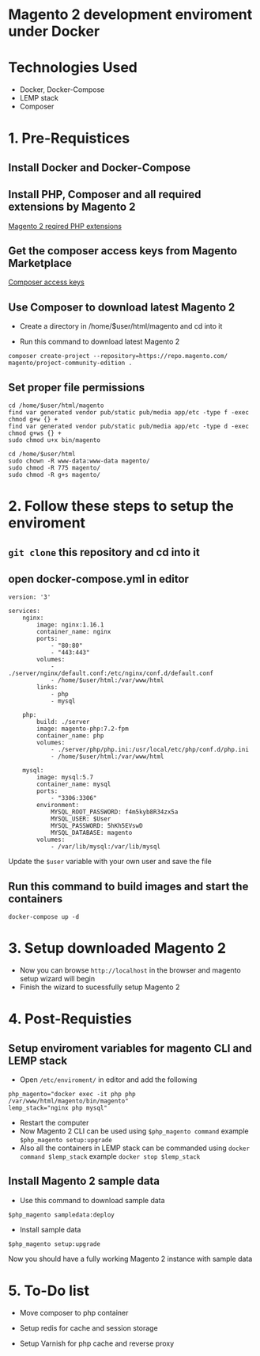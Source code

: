 # Magento 2 development enviroment under Docker

# Technologies Used
- Docker, Docker-Compose
- LEMP stack
- Composer

# 1. Pre-Requistices

## Install Docker and Docker-Compose

## Install PHP, Composer and all required extensions by Magento 2

[Magento 2 reqired PHP extensions](https://devdocs.magento.com/guides/v2.3/install-gde/system-requirements-tech.html#required-php-extensions)

## Get the composer access keys from Magento Marketplace

[Composer access keys](https://devdocs.magento.com/guides/v2.3/install-gde/prereq/connect-auth.html)

## Use Composer to download latest Magento 2

- Create a directory in /home/$user/html/magento and cd into it

- Run this command to download latest Magento 2 
```
composer create-project --repository=https://repo.magento.com/ magento/project-community-edition .

```

## Set proper file permissions

```
cd /home/$user/html/magento
find var generated vendor pub/static pub/media app/etc -type f -exec chmod g+w {} +
find var generated vendor pub/static pub/media app/etc -type d -exec chmod g+ws {} +
sudo chmod u+x bin/magento
```

```
cd /home/$user/html
sudo chown -R www-data:www-data magento/
sudo chmod -R 775 magento/
sudo chmod -R g+s magento/
```

# 2. Follow these steps to setup the enviroment

## `git clone` this repository and cd into it

## open docker-compose.yml in editor
```
version: '3'

services:
    nginx:
        image: nginx:1.16.1
        container_name: nginx
        ports:
            - "80:80"
            - "443:443"  
        volumes:
            - ./server/nginx/default.conf:/etc/nginx/conf.d/default.conf
            - /home/$user/html:/var/www/html
        links:
            - php
            - mysql
        
    php:
        build: ./server
        image: magento-php:7.2-fpm
        container_name: php
        volumes:
            - ./server/php/php.ini:/usr/local/etc/php/conf.d/php.ini
            - /home/$user/html:/var/www/html
           
    mysql:
        image: mysql:5.7
        container_name: mysql       
        ports: 
            - "3306:3306"
        environment:
            MYSQL_ROOT_PASSWORD: f4m5kyb8R34zx5a
            MYSQL_USER: $User
            MYSQL_PASSWORD: 5hKh5EVswD
            MYSQL_DATABASE: magento
        volumes:
            - /var/lib/mysql:/var/lib/mysql

```

Update the `$user` variable with your own user and save the file

## Run this command to build images and start the containers
```
docker-compose up -d
```

# 3. Setup downloaded Magento 2
- Now you can browse `http://localhost` in the browser and magento setup wizard will begin
- Finish the wizard to sucessfully setup Magento 2

# 4. Post-Requisties

## Setup enviroment variables for magento CLI and LEMP stack
- Open `/etc/enviroment/` in editor and add the following
```
php_magento="docker exec -it php php /var/www/html/magento/bin/magento"
lemp_stack="nginx php mysql"
```
- Restart the computer
- Now Magento 2 CLI can be used using `$php_magento command` example `$php_magento setup:upgrade`
- Also all the containers in LEMP stack can be commanded using `docker command $lemp_stack` example `docker stop $lemp_stack`

## Install Magento 2 sample data

- Use this command to download sample data
```
$php_magento sampledata:deploy
```
- Install sample data
```
$php_magento setup:upgrade
```
Now you should have a fully working Magento 2 instance with sample data

# 5. To-Do list
- Move composer to php container

- Setup redis for cache and session storage

- Setup Varnish for php cache and reverse proxy